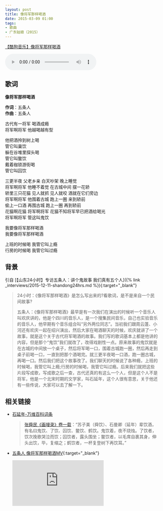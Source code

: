 ```yaml
---
layout: post
title: 像将军那样喝酒
date: 2015-03-09 01:00
tags:
- 歌曲
- 广东姑娘（2015）
---
```


[【酷狗音乐】像将军那样喝酒](https://www.kugou.com/song/#hash=215C3413349B396A3E02B0825AC6A69C&album_id=977483)

<audio controls  loop  src="https://onedrive.gimhoy.com/1drv/aHR0cHM6Ly8xZHJ2Lm1zL3UvcyFBbXVjeFU4NF9vc3NoQ1JrSDg2OHVkSl9jd2lw.wav">
您的浏览器不支持 audio 标签。
</audio>

## 歌词

**像将军那样喝酒**

**作词**：五条人  
**作曲**：五条人

古代有一将军 喝酒成瘾  
将军啊将军 他越喝越有型

他把酒拎到树上喝  
管它叫巢饮  
躲在谷堆里探头喝  
管它叫鳖饮  
戴着枷锁游街喝  
管它叫囚饮

三更半夜 父老乡亲 白天吵架 晚上睡觉  
将军啊将军 他睡不着觉 在古城中间 摆一花轿  
轿里三只花猫 见人就抓 见人就咬 酒就在它们旁边  
将军啊将军 他围着古城 跑上一圈 来到轿前  
偷上一口酒 再围古城 跑上一圈 再到轿前  
花猫啊花猫 将军啊将军 花猫不知将军早已把酒给喝光  
将军啊将军 管这叫鬼饮

我要像将军那样喝酒  
我要像将军那样喝酒

上班的时候喝 我管它叫上瘾  
行房的时候喝 我管它叫过瘾


## 背景
引自 [【山东24小时】专访五条人：讲个鬼故事 我们真有五个人]({% link _interviews/2015-12-11-shandong24hrs.md %}){:target="_blank"}

> 24小时：《像将军那样喝酒》是怎么写出来的?看歌词，是不是来自一个民间故事?
>
> 五条人：《像将军那样喝酒》最早是有一次我们在演出的时候听一个音乐人叫欢庆讲的，他是个四川的音乐人，是一个搜集民间音乐，自己也实验音乐的音乐人，他早期有个音乐组合叫“另外两位同志”。当初我们跟周云蓬、小河还有欢庆一起在绍兴演出，然后大家在喝酒聊天的时候，欢庆就讲了一个故事，就是这个关于古代将军喝酒的故事。我们写的歌词基本上都是他讲的内容，但是那个“鬼饮”我们就改了，改得戏剧性一点。原来故事的鬼饮就是在古城的中间放一个桌子，然后将军喝一口，围着古城跑一圈，然后再走到桌子前喝一口，一直到把那个酒喝完。就三更半夜喝一口酒，跑一圈古城，再喝一口。然后我们把这个故事改了。我们聊天的时候说了各种瘾，上班的时候喝，我管它叫上瘾;行房的时候喝，我管它叫过瘾。后来我们就把这些片段写成歌，写成歌之后一查，古代还真的有这么一个人，但是这个人不是将军，他是一个北宋时期的文学家，叫石延年，这个人很有意思，关于他还有一些传说，大家可以去了解一下。

## 相关链接

- [石延年-万维百科词条](https://www.wanweibaike.net/wiki-%E7%9F%B3%E5%BB%B6%E5%B9%B4)
  > [张舜民《画墁录》卷一载](https://ctext.org/dictionary.pl?if=gb&remap=gb&char=%E8%8B%8F%E8%88%9C%E9%92%A6%E7%9F%B3%E5%BB%B6%E5%B9%B4%E8%BB%B0%E6%9C%89%E5%90%8D%E6%9B%B0%E9%AC%BC%E9%A5%AE%E4%BA%86%E9%A5%AE%E5%9B%9A%E9%A5%AE%E9%B3%96%E9%A5%AE%E9%B9%A4%E9%A5%AE%E9%AC%BC%E9%A5%AE%E8%80%85%E5%A4%9C%E4%B8%8D%E4%BB%A5%E7%83%A7%E7%83%9B%E4%BA%86%E9%A5%AE%E8%80%85%E9%A5%AE%E6%AC%A1%E6%8C%BD%E6%AD%8C%E5%93%AD%E6%B3%A3%E8%80%8C%E9%A5%AE%E5%9B%9A%E9%A5%AE%E8%80%85%E9%9C%B2%E5%A4%B4%E5%9B%B4%E5%9D%90%E9%B3%96%E9%A5%AE%E8%80%85%E4%BB%A5%E6%AF%9B%E5%B8%AD%E8%87%AA%E8%A4%81%E5%85%B6%E8%BA%AB%E4%BC%B8%E5%A4%B4%E5%87%BA%E9%A5%AE%E6%AF%95%E5%A4%8D%E7%BC%A9%E4%B9%8B%E9%B9%A4%E9%A5%AE%E8%80%85%E4%B8%80%E6%9D%AF%E5%A4%8D%E7%99%BB%E6%A0%91%E4%B8%8B%E5%86%8D%E9%A5%AE%E8%80%B3)：“苏子美（舜饮）、石曼卿（延年）辈饮酒，有名曰鬼饮、了饮、囚饮、鳖饮、鹤饮。鬼饮着，夜不烧烛。了饮者，饮次挽歌哭泣而饮；囚饮者，露头围坐；鳖饮者，以毛席自裹其身，伸头出饮，毕，复缩之；鹤饮者，一杯复登树下再饮耳。”

- [五条人 像将军那样喝酒MV](https://v.youku.com/v_show/id_XMTM2MzY5ODA4NA==.html){:target="_blank"}

  <div class="iframe-container"><iframe class="responsive-iframe" src='https://player.youku.com/embed/XMTM2MzY5ODA4NA==' frameborder="no" allowfullscreen="true"></iframe></div>
